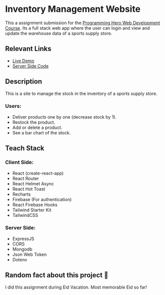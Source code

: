 # Inventory Management Website

This a assignment submission for the [Programming Hero Web Development Course](https://web.programming-hero.com). Its a full stack web app where the user can login and view and update the warehouse data of a sports supply store.

## Relevant Links

- [Live Demo](https://crick-freak-assignment.web.app/)
- [Server Side Code](https://github.com/Labib2003/Inventory_Management_Website_SERVER)

## Description

This is a site to manage the stock in the inventory of a sports supply store.

### Users:

- Deliver products one by one (decrease stock by 1).
- Restock the product.
- Add or delete a product.
- See a bar chart of the stock.

## Teach Stack

### Client Side:

- React (create-react-app)
- React Router
- React Helmet Async
- React Hot Toast
- Recharts
- Firebase (For authentication)
- React Firebase Hooks
- Tailwind Starter Kit
- TailwindCSS

### Server Side:

- ExpressJS
- CORS
- Mongodb
- Json Web Token
- Dotenv

## Random fact about this project 🙂

I did this assignment during Eid Vacation. Most memorable Eid so far!
